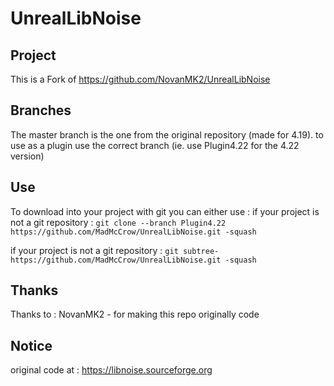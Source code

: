 # UnrealLibNoise

## Project
This is a Fork of https://github.com/NovanMK2/UnrealLibNoise

## Branches
The master branch is the one from the original repository (made for 4.19).
to use as a plugin use the correct branch (ie. use Plugin4.22 for the 4.22 version)

## Use 
To download into your project with git you can either use : 
if your project is not a git repository :
`git clone --branch Plugin4.22 https://github.com/MadMcCrow/UnrealLibNoise.git -squash`

if your project is not a git repository :
`git subtree- https://github.com/MadMcCrow/UnrealLibNoise.git -squash`


## Thanks
Thanks to : 
NovanMK2 - for making this repo originally code

## Notice 
original code at : https://libnoise.sourceforge.org



